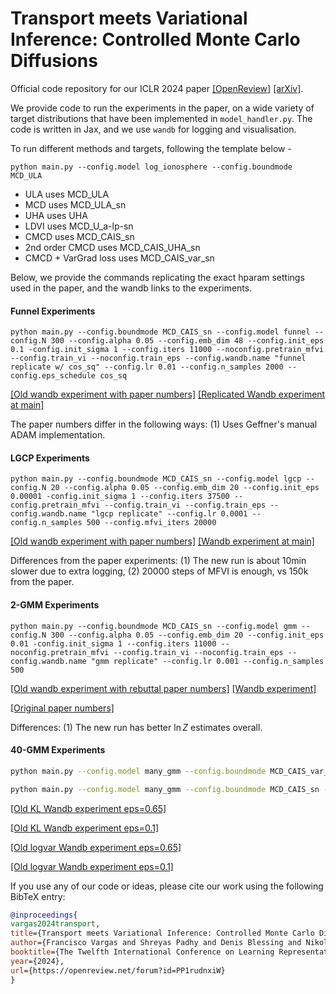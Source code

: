 # Transport meets Variational Inference: Controlled Monte Carlo Diffusions

Official code repository for our ICLR 2024 paper [[OpenReview]](https://openreview.net/forum?id=PP1rudnxiW) [[arXiv]](https://arxiv.org/abs/2307.01050).

We provide code to run the experiments in the paper, on a wide variety of target distributions that have been implemented in `model_handler.py`. The code is written in Jax, and we use `wandb` for logging and visualisation.

To run different methods and targets, following the template below - 

```python main.py --config.model log_ionosphere --config.boundmode MCD_ULA```

- ULA uses MCD_ULA
- MCD uses MCD_ULA_sn
- UHA uses UHA
- LDVI uses MCD_U_a-lp-sn
- CMCD uses MCD_CAIS_sn
- 2nd order CMCD uses MCD_CAIS_UHA_sn
- CMCD + VarGrad loss uses MCD_CAIS_var_sn

Below, we provide the commands replicating the exact hparam settings used in the paper, and the wandb links to the experiments.

#### Funnel Experiments

```
python main.py --config.boundmode MCD_CAIS_sn --config.model funnel --config.N 300 --config.alpha 0.05 --config.emb_dim 48 --config.init_eps 0.1 -config.init_sigma 1 --config.iters 11000 --noconfig.pretrain_mfvi --config.train_vi --noconfig.train_eps --config.wandb.name "funnel replicate w/ cos_sq" --config.lr 0.01 --config.n_samples 2000 --config.eps_schedule cos_sq
```
[[Old wandb experiment with paper numbers]](https://wandb.ai/shreyaspadhy/cais/runs/kh9n0y3n/workspace?workspace=user-shreyaspadhy)
[[Replicated Wandb experiment at main]](https://wandb.ai/shreyaspadhy/final_cmcd/runs/wka879ae?workspace=user-shreyaspadhy)

The paper numbers differ in the following ways: (1) Uses Geffner's manual ADAM implementation.

#### LGCP Experiments

```
python main.py --config.boundmode MCD_CAIS_sn --config.model lgcp --config.N 20 --config.alpha 0.05 --config.emb_dim 20 --config.init_eps 0.00001 -config.init_sigma 1 --config.iters 37500 --config.pretrain_mfvi --config.train_vi --config.train_eps --config.wandb.name "lgcp replicate" --config.lr 0.0001 --config.n_samples 500 --config.mfvi_iters 20000
```
[[Old wandb experiment with paper numbers]](https://wandb.ai/shreyaspadhy/cais/runs/jemnkjp5/workspace?workspace=user-shreyaspadhy)
[[Wandb experiment at main]](https://wandb.ai/shreyaspadhy/final_cmcd/runs/325oa9q7?workspace=user-shreyaspadhy)

Differences from the paper experiments: (1) The new run is about 10min slower due to extra logging, (2) 20000 steps of MFVI is enough, vs 150k from the paper.

#### 2-GMM Experiments

```
python main.py --config.boundmode MCD_CAIS_sn --config.model gmm --config.N 300 --config.alpha 0.05 --config.emb_dim 20 --config.init_eps 0.01 -config.init_sigma 1 --config.iters 11000 --noconfig.pretrain_mfvi --config.train_vi --noconfig.train_eps --config.wandb.name "gmm replicate" --config.lr 0.001 --config.n_samples 500
```
[[Old wandb experiment with rebuttal paper numbers]](https://wandb.ai/shreyaspadhy/cais/runs/h9nwksr4/workspace?workspace=user-shreyaspadhy)
[[Wandb experiment]](https://wandb.ai/shreyaspadhy/final_cmcd/runs/1otzopu0?workspace=user-shreyaspadhy)

[[Original paper numbers]](https://wandb.ai/shreyaspadhy/cais/sweeps/n2exqhfq?workspace=user-shreyaspadhy)

Differences: (1) The new run has better $\ln Z$ estimates overall.

#### 40-GMM Experiments

```bash
python main.py --config.model many_gmm --config.boundmode MCD_CAIS_var_sn --config.N 2000 --config.nbridges 256 --noconfig.pretrain_mfvi --config.init_sigma 15 --config.grad_clipping --config.init_eps 0.65 --config.emb_dim 130 --config.lr 0.005 --noconfig.train_eps --noconfig.train_vi --config.wandb.name "logvar 40gmm"
```

```bash
python main.py --config.model many_gmm --config.boundmode MCD_CAIS_sn --config.N 2000 --config.nbridges 256 --noconfig.pretrain_mfvi --config.init_sigma 15 --config.grad_clipping --config.init_eps 0.1 --config.emb_dim 130 --config.lr 0.005 --noconfig.train_eps --noconfig.train_vi --config.wandb.name "kl 40gmm"
```

[[Old KL Wandb experiment eps=0.65]](https://wandb.ai/shreyaspadhy/cais/runs/5z3rdxgh?workspace=user-shreyaspadhy)

[[Old KL Wandb experiment eps=0.1]](https://wandb.ai/shreyaspadhy/cais/runs/2rigzwcd?workspace=user-shreyaspadhy)

[[Old logvar Wandb experiment eps=0.65]](https://wandb.ai/shreyaspadhy/cais/runs/9o0ccmpv?workspace=user-shreyaspadhy)

[[Old logvar Wandb experiment eps=0.1]](https://wandb.ai/shreyaspadhy/cais/runs/236aqlcp?workspace=user-shreyaspadhy)

If you use any of our code or ideas, please cite our work using the following BibTeX entry:

```bibtex
@inproceedings{
vargas2024transport,
title={Transport meets Variational Inference: Controlled Monte Carlo Diffusions},
author={Francisco Vargas and Shreyas Padhy and Denis Blessing and Nikolas N{\"u}sken},
booktitle={The Twelfth International Conference on Learning Representations},
year={2024},
url={https://openreview.net/forum?id=PP1rudnxiW}
}
```


